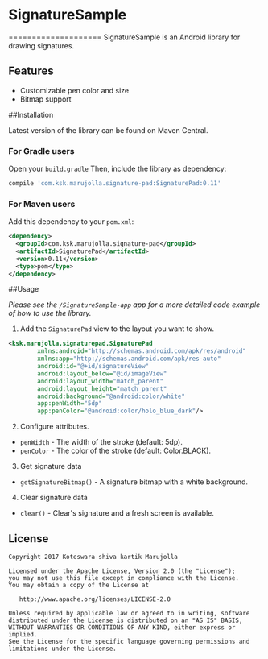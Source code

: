 # SignatureSample
====================
SignatureSample is an Android library for drawing signatures.

## Features
 * Customizable pen color and size
 * Bitmap support

##Installation

Latest version of the library can be found on Maven Central.

### For Gradle users

Open your `build.gradle` Then, include the library as dependency:
```gradle
compile 'com.ksk.marujolla.signature-pad:SignaturePad:0.11'
```

### For Maven users

Add this dependency to your `pom.xml`:
```xml
<dependency>
  <groupId>com.ksk.marujolla.signature-pad</groupId>
  <artifactId>SignaturePad</artifactId>
  <version>0.11</version>
  <type>pom</type>
</dependency>
```
 
##Usage

*Please see the `/SignatureSample-app` app for a more detailed code example of how to use the library.*

1. Add the `SignaturePad` view to the layout you want to show.
```xml
<ksk.marujolla.signaturepad.SignaturePad
        xmlns:android="http://schemas.android.com/apk/res/android"
        xmlns:app="http://schemas.android.com/apk/res-auto"
        android:id="@+id/signatureView"
        android:layout_below="@id/imageView"
        android:layout_width="match_parent"
        android:layout_height="match_parent"
        android:background="@android:color/white"
        app:penWidth="5dp"
        app:penColor="@android:color/holo_blue_dark"/>
```

2. Configure attributes.
 * `penWidth` - The width of the stroke (default: 5dp).
 * `penColor` - The color of the stroke (default: Color.BLACK).
 
3. Get signature data
 * `getSignatureBitmap()` - A signature bitmap with a white background.

4. Clear signature data
 * `clear()` - Clear's signature and a fresh screen is available.

## License

    Copyright 2017 Koteswara shiva kartik Marujolla

    Licensed under the Apache License, Version 2.0 (the "License");
    you may not use this file except in compliance with the License.
    You may obtain a copy of the License at

       http://www.apache.org/licenses/LICENSE-2.0

    Unless required by applicable law or agreed to in writing, software
    distributed under the License is distributed on an "AS IS" BASIS,
    WITHOUT WARRANTIES OR CONDITIONS OF ANY KIND, either express or implied.
    See the License for the specific language governing permissions and
    limitations under the License.
